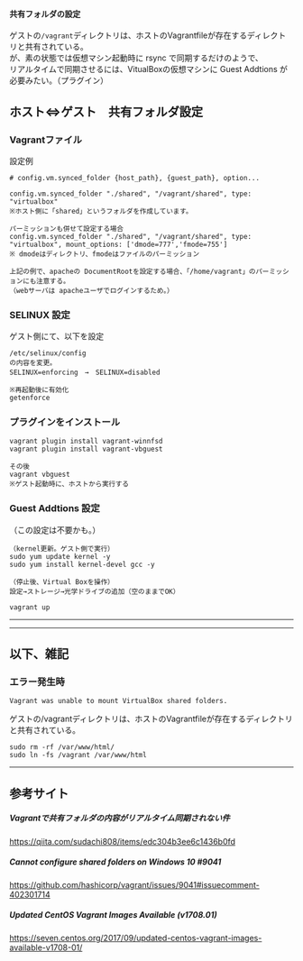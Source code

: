 #### 共有フォルダの設定
ゲストの```/vagrant```ディレクトリは、ホストのVagrantfileが存在するディレクトリと共有されている。  
が、素の状態では仮想マシン起動時に rsync で同期するだけのようで、  
リアルタイムで同期させるには、VitualBoxの仮想マシンに Guest Addtions が必要みたい。（プラグイン）

## ホスト⇔ゲスト　共有フォルダ設定

### Vagrantファイル
設定例
```
# config.vm.synced_folder {host_path}, {guest_path}, option...

config.vm.synced_folder "./shared", "/vagrant/shared", type: "virtualbox"
※ホスト側に「shared」というフォルダを作成しています。

パーミッションも併せて設定する場合
config.vm.synced_folder "./shared", "/vagrant/shared", type: "virtualbox", mount_options: ['dmode=777','fmode=755']
※ dmodeはディレクトリ、fmodeはファイルのパーミッション

上記の例で、apacheの DocumentRootを設定する場合、「/home/vagrant」のパーミッションにも注意する。
（webサーバは apacheユーザでログインするため。）
```

### SELINUX 設定
ゲスト側にて、以下を設定
```
/etc/selinux/config
の内容を変更。
SELINUX=enforcing　→　SELINUX=disabled

※再起動後に有効化
getenforce
```

### プラグインをインストール
```
vagrant plugin install vagrant-winnfsd
vagrant plugin install vagrant-vbguest

その後
vagrant vbguest
※ゲスト起動時に、ホストから実行する
```
### Guest Addtions 設定
（この設定は不要かも。）
```
（kernel更新。ゲスト側で実行）
sudo yum update kernel -y
sudo yum install kernel-devel gcc -y

（停止後、Virtual Boxを操作）
設定→ストレージ→光学ドライブの追加（空のままでOK）

vagrant up
```


__________________________________________
__________________________________________
## 以下、雑記

### エラー発生時
```
Vagrant was unable to mount VirtualBox shared folders.
```


ゲストの/vagrantディレクトリは、ホストのVagrantfileが存在するディレクトリと共有されている。
```
sudo rm -rf /var/www/html/
sudo ln -fs /vagrant /var/www/html
```
_____________________________
## 参考サイト
##### Vagrantで共有フォルダの内容がリアルタイム同期されない件
<https://qiita.com/sudachi808/items/edc304b3ee6c1436b0fd>

##### Cannot configure shared folders on Windows 10 #9041
<https://github.com/hashicorp/vagrant/issues/9041#issuecomment-402301714>

##### Updated CentOS Vagrant Images Available (v1708.01)
<https://seven.centos.org/2017/09/updated-centos-vagrant-images-available-v1708-01/>
